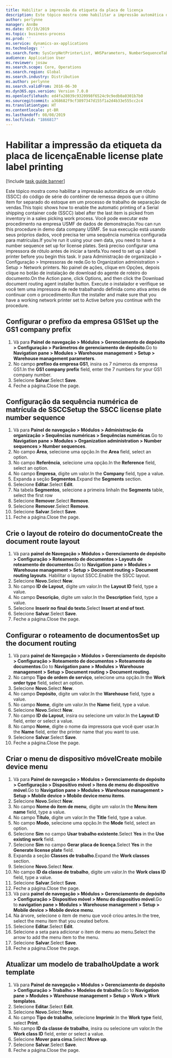 ```yaml
---
title: Habilitar a impressão da etiqueta da placa de licença
description: Este tópico mostra como habilitar a impressão automática de um rótulo (SSCC) do código de série do contêiner de remessa depois que o último item for separado do estoque em um processo de trabalho de separação de vendas.
author: perlynne
manager: AnnBe
ms.date: 07/19/2019
ms.topic: business-process
ms.prod: ''
ms.service: dynamics-ax-applications
ms.technology: ''
ms.search.form: SysCorpNetPrinterList, WHSParameters, NumberSequenceTableListPage, NumberSequenceDetails, WHSDocumentRoutingLayout, WHSDocumentRouting, WHSRFMenuItem, WHSRFMenu, WHSWorkTemplateTable
audience: Application User
ms.reviewer: josaw
ms.search.scope: Core, Operations
ms.search.region: Global
ms.search.industry: Distribution
ms.author: perlynne
ms.search.validFrom: 2016-06-30
ms.dyn365.ops.version: Version 7.0.0
ms.openlocfilehash: ed4fa28039c9320998f6524c9c9edb0a0301b7b0
ms.sourcegitcommit: a368682f9cf3897347d155f1a2d4b33e555cc2c4
ms.translationtype: HT
ms.contentlocale: pt-BR
ms.lasthandoff: 08/08/2019
ms.locfileid: "1866817"
---
```

# <a name="enable-license-plate-label-printing"></a><span data-ttu-id="b4433-103">Habilitar a impressão da etiqueta da placa de licença</span><span class="sxs-lookup"><span data-stu-id="b4433-103">Enable license plate label printing</span></span>

[!include [task guide banner](../../includes/task-guide-banner.md)]

<span data-ttu-id="b4433-104">Este tópico mostra como habilitar a impressão automática de um rótulo (SSCC) do código de série do contêiner de remessa depois que o último item for separado do estoque em um processo de trabalho de separação de vendas.</span><span class="sxs-lookup"><span data-stu-id="b4433-104">This topic shows how to enable the automatic printing of a Serial shipping container code (SSCC) label after the last item is picked from inventory in a sales picking work process.</span></span> <span data-ttu-id="b4433-105">Você pode executar este procedimento na empresa USMF de dados de demonstração.</span><span class="sxs-lookup"><span data-stu-id="b4433-105">You can run this procedure in demo data company USMF.</span></span> <span data-ttu-id="b4433-106">Se sua execução está usando seus próprios dados, você precisa ter uma sequência numérica configurada para matrículas.</span><span class="sxs-lookup"><span data-stu-id="b4433-106">If you’re run it using your own data, you need to have a number sequence set up for license plates.</span></span> <span data-ttu-id="b4433-107">Será preciso configurar uma impressora de rótulo antes de iniciar a tarefa.</span><span class="sxs-lookup"><span data-stu-id="b4433-107">You need to set up a label printer before you begin this task.</span></span> <span data-ttu-id="b4433-108">Ir para Administração de organização > Configuração > Impressoras de rede.</span><span class="sxs-lookup"><span data-stu-id="b4433-108">Go to Organization administration > Setup > Network printers.</span></span> <span data-ttu-id="b4433-109">No painel de ações, clique em Opções, depois clique no botão de instalação de download do agente de roteiro do documento.</span><span class="sxs-lookup"><span data-stu-id="b4433-109">On the Action pane, click Options, and then click the Download document routing agent installer button.</span></span> <span data-ttu-id="b4433-110">Execute o instalador e verifique se você tem uma impressora de rede trabalhando definida como ativa antes de continuar com o procedimento.</span><span class="sxs-lookup"><span data-stu-id="b4433-110">Run the installer and make sure that you have a working network printer set to Active before you continue with the procedure.</span></span>


## <a name="set-up-the-gs1-company-prefix"></a><span data-ttu-id="b4433-111">Configurar o prefixo da empresa GS1</span><span class="sxs-lookup"><span data-stu-id="b4433-111">Set up the GS1 company prefix</span></span>
1. <span data-ttu-id="b4433-112">Vá para **Painel de navegação > Módulos > Gerenciamento de depósito > Configuração > Parâmetros de gerenciamento de depósito**.</span><span class="sxs-lookup"><span data-stu-id="b4433-112">Go to **Navigation pane > Modules > Warehouse management > Setup > Warehouse management parameters**.</span></span>
2. <span data-ttu-id="b4433-113">No campo **prefixo da empresa GS1**, insira os 7 números da empresa GS1.</span><span class="sxs-lookup"><span data-stu-id="b4433-113">In the **GS1 company prefix** field, enter the 7 numbers for your GS1 company number.</span></span>
3. <span data-ttu-id="b4433-114">Selecione **Salvar**.</span><span class="sxs-lookup"><span data-stu-id="b4433-114">Select **Save**.</span></span>
4. <span data-ttu-id="b4433-115">Feche a página.</span><span class="sxs-lookup"><span data-stu-id="b4433-115">Close the page.</span></span>

## <a name="setup-the-sscc-license-plate-number-sequence"></a><span data-ttu-id="b4433-116">Configuração da sequência numérica de matrícula de SSCC</span><span class="sxs-lookup"><span data-stu-id="b4433-116">Setup the SSCC license plate number sequence</span></span>
1. <span data-ttu-id="b4433-117">Vá para **Painel de navegação > Módulos > Administração da organização > Sequências numéricas > Sequências numéricas**.</span><span class="sxs-lookup"><span data-stu-id="b4433-117">Go to **Navigation pane > Modules > Organization administration > Number sequences > Number sequences**.</span></span>
2. <span data-ttu-id="b4433-118">No campo **Área**, selecione uma opção.</span><span class="sxs-lookup"><span data-stu-id="b4433-118">In the **Area** field, select an option.</span></span>
3. <span data-ttu-id="b4433-119">No campo **Referência**, selecione uma opção.</span><span class="sxs-lookup"><span data-stu-id="b4433-119">In the **Reference** field, select an option.</span></span>
4. <span data-ttu-id="b4433-120">No campo **Empresa**, digite um valor.</span><span class="sxs-lookup"><span data-stu-id="b4433-120">In the **Company** field, type a value.</span></span>
5. <span data-ttu-id="b4433-121">Expanda a seção **Segmentos**.</span><span class="sxs-lookup"><span data-stu-id="b4433-121">Expand the **Segments** section.</span></span>
6. <span data-ttu-id="b4433-122">Selecione **Editar**.</span><span class="sxs-lookup"><span data-stu-id="b4433-122">Select **Edit**.</span></span>
7. <span data-ttu-id="b4433-123">Na tabela **Segmentos**, selecione a primeira linha</span><span class="sxs-lookup"><span data-stu-id="b4433-123">In the **Segments** table, select the first row</span></span>
8. <span data-ttu-id="b4433-124">Selecione **Remover**.</span><span class="sxs-lookup"><span data-stu-id="b4433-124">Select **Remove**.</span></span>
9. <span data-ttu-id="b4433-125">Selecione **Remover**.</span><span class="sxs-lookup"><span data-stu-id="b4433-125">Select **Remove**.</span></span>
10. <span data-ttu-id="b4433-126">Selecione **Salvar**.</span><span class="sxs-lookup"><span data-stu-id="b4433-126">Select **Save**.</span></span>
11. <span data-ttu-id="b4433-127">Feche a página.</span><span class="sxs-lookup"><span data-stu-id="b4433-127">Close the page.</span></span>

## <a name="create-the-document-route-layout"></a><span data-ttu-id="b4433-128">Crie o layout de roteiro do documento</span><span class="sxs-lookup"><span data-stu-id="b4433-128">Create the document route layout</span></span>
1. <span data-ttu-id="b4433-129">Vá para **painel de Navegação > Módulos > Gerenciamento de depósito > Configuração > Roteamento de documentos > Layouts de roteamento de documentos**.</span><span class="sxs-lookup"><span data-stu-id="b4433-129">Go to **Navigation pane > Modules > Warehouse management > Setup > Document routing > Document routing layouts**.</span></span> <span data-ttu-id="b4433-130">Habilitar o layout SSCC.</span><span class="sxs-lookup"><span data-stu-id="b4433-130">Enable the SSCC layout.</span></span>  
2. <span data-ttu-id="b4433-131">Selecione **Novo**.</span><span class="sxs-lookup"><span data-stu-id="b4433-131">Select **New**.</span></span>
3. <span data-ttu-id="b4433-132">No campo **ID de Layout**, digite um valor.</span><span class="sxs-lookup"><span data-stu-id="b4433-132">In the **Layout ID** field, type a value.</span></span>
4. <span data-ttu-id="b4433-133">No campo **Descrição**, digite um valor.</span><span class="sxs-lookup"><span data-stu-id="b4433-133">In the **Description** field, type a value.</span></span>
5. <span data-ttu-id="b4433-134">Selecione **Inserir no final do texto**.</span><span class="sxs-lookup"><span data-stu-id="b4433-134">Select **Insert at end of text**.</span></span>
6. <span data-ttu-id="b4433-135">Selecione **Salvar**.</span><span class="sxs-lookup"><span data-stu-id="b4433-135">Select **Save**.</span></span>
7. <span data-ttu-id="b4433-136">Feche a página.</span><span class="sxs-lookup"><span data-stu-id="b4433-136">Close the page.</span></span>

## <a name="set-up-the-document-routing"></a><span data-ttu-id="b4433-137">Configurar o roteamento de documentos</span><span class="sxs-lookup"><span data-stu-id="b4433-137">Set up the document routing</span></span>
1. <span data-ttu-id="b4433-138">Vá para **painel de Navegação > Módulos > Gerenciamento de depósito > Configuração > Roteamento de documentos > Roteamento de documentos**.</span><span class="sxs-lookup"><span data-stu-id="b4433-138">Go to **Navigation pane > Modules > Warehouse management > Setup > Document routing > Document routing**.</span></span>
2. <span data-ttu-id="b4433-139">No campo **Tipo de ordem de serviço**, selecione uma opção.</span><span class="sxs-lookup"><span data-stu-id="b4433-139">In the **Work order type** field, select an option.</span></span>
3. <span data-ttu-id="b4433-140">Selecione **Novo**.</span><span class="sxs-lookup"><span data-stu-id="b4433-140">Select **New**.</span></span>
4. <span data-ttu-id="b4433-141">No campo **Depósito**, digite um valor.</span><span class="sxs-lookup"><span data-stu-id="b4433-141">In the **Warehouse** field, type a value.</span></span>
5. <span data-ttu-id="b4433-142">No campo **Nome**, digite um valor.</span><span class="sxs-lookup"><span data-stu-id="b4433-142">In the **Name** field, type a value.</span></span>
6. <span data-ttu-id="b4433-143">Selecione **Novo**.</span><span class="sxs-lookup"><span data-stu-id="b4433-143">Select **New**.</span></span>
7. <span data-ttu-id="b4433-144">No campo **ID do Layout**, insira ou selecione um valor.</span><span class="sxs-lookup"><span data-stu-id="b4433-144">In the **Layout ID** field, enter or select a value.</span></span>
8. <span data-ttu-id="b4433-145">No campo **Nome**, digite o nome da impressora que você quer usar.</span><span class="sxs-lookup"><span data-stu-id="b4433-145">In the **Name** field, enter the printer name that you want to use.</span></span>
9. <span data-ttu-id="b4433-146">Selecione **Salvar**.</span><span class="sxs-lookup"><span data-stu-id="b4433-146">Select **Save**.</span></span>
10. <span data-ttu-id="b4433-147">Feche a página.</span><span class="sxs-lookup"><span data-stu-id="b4433-147">Close the page.</span></span>

## <a name="create-mobile-device-menu"></a><span data-ttu-id="b4433-148">Criar o menu de dispositivo móvel</span><span class="sxs-lookup"><span data-stu-id="b4433-148">Create mobile device menu</span></span>
1. <span data-ttu-id="b4433-149">Vá para **Painel de navegação > Módulos > Gerenciamento de depósito > Configuração > Dispositivo móvel > Itens de menu do dispositivo móvel**.</span><span class="sxs-lookup"><span data-stu-id="b4433-149">Go to **Navigation pane > Modules > Warehouse management > Setup > Mobile device > Mobile device menu items**.</span></span>
2. <span data-ttu-id="b4433-150">Selecione **Novo**.</span><span class="sxs-lookup"><span data-stu-id="b4433-150">Select **New**.</span></span>
3. <span data-ttu-id="b4433-151">No campo **Nome do item de menu**, digite um valor.</span><span class="sxs-lookup"><span data-stu-id="b4433-151">In the **Menu item name** field, type a value.</span></span>
4. <span data-ttu-id="b4433-152">No campo **Título**, digite um valor.</span><span class="sxs-lookup"><span data-stu-id="b4433-152">In the **Title** field, type a value.</span></span>
5. <span data-ttu-id="b4433-153">No campo **Modo**, selecione uma opção.</span><span class="sxs-lookup"><span data-stu-id="b4433-153">In the **Mode** field, select an option.</span></span>
6. <span data-ttu-id="b4433-154">Selecione **Sim** no campo **Usar trabalho existente**.</span><span class="sxs-lookup"><span data-stu-id="b4433-154">Select **Yes** in the **Use existing work** field.</span></span>
7. <span data-ttu-id="b4433-155">Selecione **Sim** no campo **Gerar placa de licença**.</span><span class="sxs-lookup"><span data-stu-id="b4433-155">Select **Yes** in the **Generate license plate** field.</span></span>
8. <span data-ttu-id="b4433-156">Expanda a seção **Classes de trabalho**.</span><span class="sxs-lookup"><span data-stu-id="b4433-156">Expand the **Work classes** section.</span></span>
9. <span data-ttu-id="b4433-157">Selecione **Novo**.</span><span class="sxs-lookup"><span data-stu-id="b4433-157">Select **New**.</span></span>
10. <span data-ttu-id="b4433-158">No campo **ID da classe de trabalho**, digite um valor.</span><span class="sxs-lookup"><span data-stu-id="b4433-158">In the **Work class ID** field, type a value.</span></span>
11. <span data-ttu-id="b4433-159">Selecione **Salvar**.</span><span class="sxs-lookup"><span data-stu-id="b4433-159">Select **Save**.</span></span>
12. <span data-ttu-id="b4433-160">Feche a página.</span><span class="sxs-lookup"><span data-stu-id="b4433-160">Close the page.</span></span>
13. <span data-ttu-id="b4433-161">Vá para **painel de navegação > Módulos > Gerenciamento de depósito > Configuração > Dispositivo móvel > Menu do dispositivo móvel**.</span><span class="sxs-lookup"><span data-stu-id="b4433-161">Go to **navigation pane > Modules > Warehouse management > Setup > Mobile device > Mobile device menu**.</span></span>
14. <span data-ttu-id="b4433-162">Na árvore, selecione o item de menu que você criou antes.</span><span class="sxs-lookup"><span data-stu-id="b4433-162">In the tree, select the menu item that you created before.</span></span>
15. <span data-ttu-id="b4433-163">Selecione **Editar**.</span><span class="sxs-lookup"><span data-stu-id="b4433-163">Select **Edit**.</span></span>
16. <span data-ttu-id="b4433-164">Selecione a seta para adicionar o item de menu ao menu.</span><span class="sxs-lookup"><span data-stu-id="b4433-164">Select the arrow to add the menu item to the menu.</span></span>
17. <span data-ttu-id="b4433-165">Selecione **Salvar**.</span><span class="sxs-lookup"><span data-stu-id="b4433-165">Select **Save**.</span></span>
18. <span data-ttu-id="b4433-166">Feche a página.</span><span class="sxs-lookup"><span data-stu-id="b4433-166">Close the page.</span></span>

## <a name="update-a-work-template"></a><span data-ttu-id="b4433-167">Atualizar um modelo de trabalho</span><span class="sxs-lookup"><span data-stu-id="b4433-167">Update a work template</span></span>
1. <span data-ttu-id="b4433-168">Vá para **Painel de navegação > Módulos > Gerenciamento de depósito > Configuração > Trabalho > Modelos de trabalho**.</span><span class="sxs-lookup"><span data-stu-id="b4433-168">Go to **Navigation pane > Modules > Warehouse management > Setup > Work > Work templates**.</span></span>
2. <span data-ttu-id="b4433-169">Selecione **Editar**.</span><span class="sxs-lookup"><span data-stu-id="b4433-169">Select **Edit**.</span></span>
3. <span data-ttu-id="b4433-170">Selecione **Novo**.</span><span class="sxs-lookup"><span data-stu-id="b4433-170">Select **New**.</span></span>
4. <span data-ttu-id="b4433-171">No campo **Tipo de trabalho**, selecione **Imprimir**.</span><span class="sxs-lookup"><span data-stu-id="b4433-171">In the **Work type** field, select **Print**.</span></span>
5. <span data-ttu-id="b4433-172">No campo **ID da classe de trabalho**, insira ou selecione um valor.</span><span class="sxs-lookup"><span data-stu-id="b4433-172">In the **Work class ID** field, enter or select a value.</span></span>
6. <span data-ttu-id="b4433-173">Selecione **Mover para cima**.</span><span class="sxs-lookup"><span data-stu-id="b4433-173">Select **Move up**.</span></span>
7. <span data-ttu-id="b4433-174">Selecione **Salvar**.</span><span class="sxs-lookup"><span data-stu-id="b4433-174">Select **Save**.</span></span>
8. <span data-ttu-id="b4433-175">Feche a página.</span><span class="sxs-lookup"><span data-stu-id="b4433-175">Close the page.</span></span>

